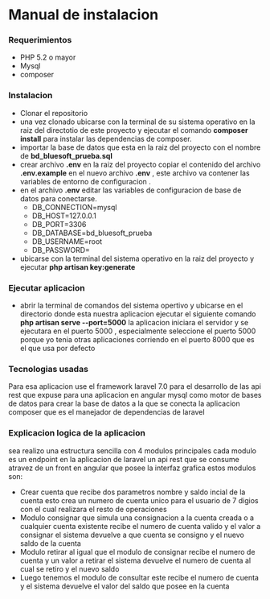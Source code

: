 <h1>Manual de instalacion</h1>

<h3>Requerimientos</h3>

<ul>
    <li>PHP 5.2 o mayor</li>
    <li>Mysql</li>
    <li>composer</li>
</ul>

<h3>Instalacion</h3>
<ul>
    <li>Clonar el repositorio </li>
    <li>una vez clonado ubicarse con la terminal de su sistema operativo  en la raiz del directotio de este proyecto y ejecutar el comando <b>composer install</b> para instalar las dependencias de composer.</li>
    <li>importar la base de datos que esta en la raiz del proyecto con el nombre de <b>bd_bluesoft_prueba.sql</b></li>
    <li>crear archivo <b>.env</b> en la raiz del proyecto  copiar el contenido del archivo <b>.env.example</b>  en el nuevo archivo <b>.env</b> , este archivo va contener las variables de entorno de configuracion .</li>
    <li>
        en  el archivo <b>.env</b> editar las variables de configuracion de base de datos para conectarse.
        <ul>
            <li>DB_CONNECTION=mysql</li>
            <li>DB_HOST=127.0.0.1</li>
            <li>DB_PORT=3306</li>
            <li>DB_DATABASE=bd_bluesoft_prueba</li>
            <li>DB_USERNAME=root</li>
            <li>DB_PASSWORD=</li>
        </ul>
    </li>
    <li>ubicarse con la terminal del sistema operativo en la raiz del proyecto y ejecutar <b>php artisan key:generate</b></li>

</ul>

<h3>Ejecutar aplicacion</h3>

<ul>
    <li>
        abrir la terminal de comandos del sistema opertivo y ubicarse en el directorio donde esta nuestra aplicacion
        ejecutar el siguiente comando <b>php artisan serve --port=5000</b>
        la aplicacion iniciara el servidor y se ejecutara en el puerto 5000  , especialmente seleccione el puerto 5000 porque yo tenia otras aplicaciones corriendo en el puerto 8000 que es el que usa por defecto
    </li>

</ul>


<h3>Tecnologias usadas</h3>

<p>
    Para esa aplicacion use el framework laravel 7.0 para el desarrollo de las api rest que expuse para una aplicacion en angular
    mysql como motor de bases de datos para crear la base de datos a la que se conecta la aplicacion
    composer que es el manejador de dependencias de laravel
</p>

<h3>Explicacion logica de la aplicacion</h3>
<p>
    sea realizo una estructura sencilla con 4 modulos principales cada modulo es un endpoint en la aplicacion de laravel un api rest que se consume atravez de un front en angular que posee la interfaz grafica
    estos modulos son:
    <ul>
        <li>Crear cuenta que recibe dos parametros nombre y saldo incial de la cuenta esto crea un numero de cuenta unico para el usuario de 7 digios con el cual realizara el resto de operaciones</li>
        <li>Modulo consignar que simula una consignacion a la cuenta creada o a cualquier cuenta existente recibe el numero de cuenta valido y el valor a consignar el sistema devuelve a que cuenta se consigno y el nuevo saldo de la cuenta</li>
        <li>Modulo retirar al igual que el modulo de consignar recibe el numero de cuenta y un valor a retirar el sistema devuelve el numero de cuenta al cual se retiro y el nuevo saldo</li>
        <li>Luego tenemos el modulo de consultar este recibe el numero de cuenta y el sistema devuelve el valor del saldo que posee en la cuenta</li>
    </ul>
</p>
